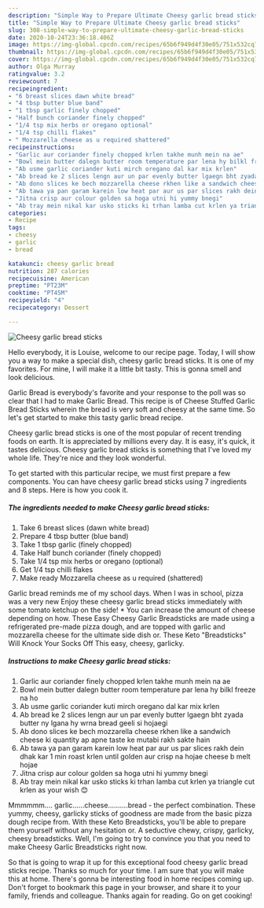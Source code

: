 ```yaml
---
description: "Simple Way to Prepare Ultimate Cheesy garlic bread sticks"
title: "Simple Way to Prepare Ultimate Cheesy garlic bread sticks"
slug: 308-simple-way-to-prepare-ultimate-cheesy-garlic-bread-sticks
date: 2020-10-24T23:36:18.406Z
image: https://img-global.cpcdn.com/recipes/65b6f949d4f30e05/751x532cq70/cheesy-garlic-bread-sticks-recipe-main-photo.jpg
thumbnail: https://img-global.cpcdn.com/recipes/65b6f949d4f30e05/751x532cq70/cheesy-garlic-bread-sticks-recipe-main-photo.jpg
cover: https://img-global.cpcdn.com/recipes/65b6f949d4f30e05/751x532cq70/cheesy-garlic-bread-sticks-recipe-main-photo.jpg
author: Olga Murray
ratingvalue: 3.2
reviewcount: 7
recipeingredient:
- "6 breast slices dawn white bread"
- "4 tbsp butter blue band"
- "1 tbsp garlic finely chopped"
- "Half bunch coriander finely chopped"
- "1/4 tsp mix herbs or oregano optional"
- "1/4 tsp chilli flakes"
- " Mozzarella cheese as u required shattered"
recipeinstructions:
- "Garlic aur coriander finely chopped krlen takhe munh mein na ae"
- "Bowl mein butter dalegn butter room temperature par lena hy bilkl freeze na ho"
- "Ab usme garlic coriander kuti mirch oregano dal kar mix krlen"
- "Ab bread ke 2 slices lengn aur un par evenly butter lgaegn bht zyada butter ny lgana hy wrna bread geeli si hojaegi"
- "Ab dono slices ke bech mozzarella cheese rkhen like a sandwich cheese ki quantity ap apne taste ke mutabi rakh sakte hain"
- "Ab tawa ya pan garam karein low heat par aur us par slices rakh dein dhak kar 1 min roast krlen until golden aur crisp na hojae cheese b melt hojae"
- "Jitna crisp aur colour golden sa hoga utni hi yummy bnegi"
- "Ab tray mein nikal kar usko sticks ki trhan lamba cut krlen ya triangle cut krlen as your wish 😊"
categories:
- Recipe
tags:
- cheesy
- garlic
- bread

katakunci: cheesy garlic bread 
nutrition: 287 calories
recipecuisine: American
preptime: "PT23M"
cooktime: "PT45M"
recipeyield: "4"
recipecategory: Dessert

---
```



![Cheesy garlic bread sticks](https://img-global.cpcdn.com/recipes/65b6f949d4f30e05/751x532cq70/cheesy-garlic-bread-sticks-recipe-main-photo.jpg)

Hello everybody, it is Louise, welcome to our recipe page. Today, I will show you a way to make a special dish, cheesy garlic bread sticks. It is one of my favorites. For mine, I will make it a little bit tasty. This is gonna smell and look delicious.

Garlic Bread is everybody&#39;s favorite and your response to the poll was so clear that I had to make Garlic Bread. This recipe is of Cheese Stuffed Garlic Bread Sticks wherein the bread is very soft and cheesy at the same time. So let&#39;s get started to make this tasty garlic bread recipe.

Cheesy garlic bread sticks is one of the most popular of recent trending foods on earth. It is appreciated by millions every day. It is easy, it's quick, it tastes delicious. Cheesy garlic bread sticks is something that I've loved my whole life. They're nice and they look wonderful.


To get started with this particular recipe, we must first prepare a few components. You can have cheesy garlic bread sticks using 7 ingredients and 8 steps. Here is how you cook it.

<!--inarticleads1-->

##### The ingredients needed to make Cheesy garlic bread sticks:

1. Take 6 breast slices (dawn white bread)
1. Prepare 4 tbsp butter (blue band)
1. Take 1 tbsp garlic (finely chopped)
1. Take Half bunch coriander (finely chopped)
1. Take 1/4 tsp mix herbs or oregano (optional)
1. Get 1/4 tsp chilli flakes
1. Make ready  Mozzarella cheese as u required (shattered)


Garlic bread reminds me of my school days. When I was in school, pizza was a very new Enjoy these cheesy garlic bread sticks immediately with some tomato ketchup on the side! * You can increase the amount of cheese depending on how. These Easy Cheesy Garlic Breadsticks are made using a refrigerated pre-made pizza dough, and are topped with garlic and mozzarella cheese for the ultimate side dish or. These Keto &#34;Breadsticks&#34; Will Knock Your Socks Off This easy, cheesy, garlicky. 

<!--inarticleads2-->

##### Instructions to make Cheesy garlic bread sticks:

1. Garlic aur coriander finely chopped krlen takhe munh mein na ae
1. Bowl mein butter dalegn butter room temperature par lena hy bilkl freeze na ho
1. Ab usme garlic coriander kuti mirch oregano dal kar mix krlen
1. Ab bread ke 2 slices lengn aur un par evenly butter lgaegn bht zyada butter ny lgana hy wrna bread geeli si hojaegi
1. Ab dono slices ke bech mozzarella cheese rkhen like a sandwich cheese ki quantity ap apne taste ke mutabi rakh sakte hain
1. Ab tawa ya pan garam karein low heat par aur us par slices rakh dein dhak kar 1 min roast krlen until golden aur crisp na hojae cheese b melt hojae
1. Jitna crisp aur colour golden sa hoga utni hi yummy bnegi
1. Ab tray mein nikal kar usko sticks ki trhan lamba cut krlen ya triangle cut krlen as your wish 😊


Mmmmmm…. garlic……cheese……….bread - the perfect combination. These yummy, cheesy, garlicky sticks of goodness are made from the basic pizza dough recipe from. With these Keto Breadsticks, you&#39;ll be able to prepare them yourself without any hesitation or. A seductive chewy, crispy, garlicky, cheesy breadsticks. Well, I&#39;m going to try to convince you that you need to make Cheesy Garlic Breadsticks right now. 

So that is going to wrap it up for this exceptional food cheesy garlic bread sticks recipe. Thanks so much for your time. I am sure that you will make this at home. There's gonna be interesting food in home recipes coming up. Don't forget to bookmark this page in your browser, and share it to your family, friends and colleague. Thanks again for reading. Go on get cooking!
